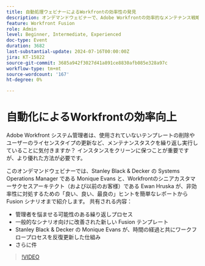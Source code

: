 ```yaml
---
title: 自動処理ウェビナーによるWorkfrontの効率性の発見
description: オンデマンドウェビナーで、Adobe Workfrontの効率的なメンテナンス戦略について説明します。 Stanley Black & Decker とWorkfrontのエキスパートが、繰り返し作業の自動化、Fusion テンプレートの利用、最適な効率性を実現するためのワークフロープロセスの進化に関するヒントを紹介します。
feature: Workfront Fusion
role: Admin
level: Beginner, Intermediate, Experienced
doc-type: Event
duration: 3682
last-substantial-update: 2024-07-16T00:00:00Z
jira: KT-15822
source-git-commit: 3685a942f3027d41a891ce8830afb085e328a97c
workflow-type: tm+mt
source-wordcount: '167'
ht-degree: 0%

---
```



# 自動化によるWorkfrontの効率向上

Adobe Workfront システム管理者は、使用されていないテンプレートの削除やユーザーのライセンスタイプの更新など、メンテナンスタスクを繰り返し実行していることに気付きますか？ インスタンスをクリーンに保つことが重要ですが、より優れた方法が必要です。

このオンデマンドウェビナーでは、Stanley Black &amp; Decker の Systems Operations Manager である Monique Evans と、Workfrontのシニアカスタマーサクセスアーキテクト（および以前のお客様）である Ewan Hruska が、非効率性に対処するための「良い、良い、最良の」ヒントを簡単なレポートから Fusion シナリオまで紹介します。 共有される内容：

* 管理者を悩ませる可能性のある繰り返しプロセス
* 一般的なシナリオ向けに改善された新しい Fusion テンプレート
* Stanley Black &amp; Decker の Monique Evans が、時間の経過と共にワークフロープロセスを反復更新した仕組み
* さらに件

>[!VIDEO](https://video.tv.adobe.com/v/3431016/?learn=on)
